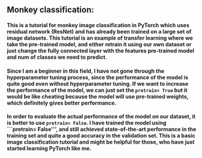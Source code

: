 ## Monkey classification: 
#### This is a tutorial for monkey image classification in PyTorch which uses residual network (ResNet) and has already been trained on a large set of image datasets. This tutorial is an example of transfer learning where we take the pre-trained model, and either retrain it using our own dataset or just change the fully connected layer with the features pre-trained model and num of classes we need to predict. 

#### Since I am a beginner in this field, I have not gone through the hyperparameter tuning process, since the performance of the model is quite good even without hyperparameter tuning. If we want to increase the performance of the model, we can just set the ```pretrain= True``` but it would be like cheating because the model will use pre-trained weights, which definitely gives better performance. 

#### In order to evaluate the actual performance of the model on our dataset, it is better to use ```pretrain= False```. I have trained the model using ```pretrain= False''', and still achieved state-of-the-art performance in the training set and quite a good accuracy in the validation set. This is a basic image classification tutorial and might be helpful for those, who have just started learning PyTorch like me. 
